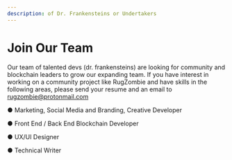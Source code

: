 ```yaml
---
description: of Dr. Frankensteins or Undertakers
---
```


# Join Our Team

Our team of talented devs \(dr. frankensteins\) are looking for community and blockchain leaders to grow our expanding team. If you have interest in working on a community project like RugZombie and have skills in the following areas, please send your resume and an email to [rugzombie@protonmail.com](mailto:rugzombie@protonmail.com)

●  Marketing, Social Media and Branding, Creative Developer

●  Front End / Back End Blockchain Developer

●  UX/UI Designer

●  Technical Writer


